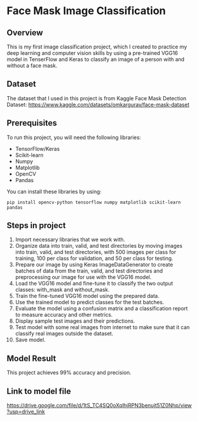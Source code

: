# Face Mask Image Classification
## Overview
This is my first image classification project, which I created to practice my deep learning and computer vision skills by using a pre-trained VGG16 model in TenserFlow and Keras to classify an image of a person with and without a face mask.
## Dataset
The dataset that I used in this project is from Kaggle Face Mask Detection Dataset: https://www.kaggle.com/datasets/omkargurav/face-mask-dataset
## Prerequisites
To run this project, you will need the following libraries:
- TensorFlow/Keras
- Scikit-learn
- Numpy
- Matplotlib
- OpenCV
- Pandas
  
You can install these libraries by using:
```
pip install opencv-python tensorflow numpy matplotlib scikit-learn pandas
```

## Steps in project
1. Import necessary libraries that we work with.
2. Organize data into train, valid, and test directories by moving images into train, valid, and test directories, with 500 images per class for training, 100 per class for validation, and 50 per class for testing.
3. Prepare our image by using Keras ImageDataGenerator to create batches of data from the train, valid, and test directories and preprocessing our image for use with the VGG16 model.
4. Load the VGG16 model and fine-tune it to classify the two output classes: with_mask and without_mask.
5. Train the fine-tuned VGG16 model using the prepared data.
6. Use the trained model to predict classes for the test batches.
7. Evaluate the model using a confusion matrix and a classification report to measure accuracy and other metrics.
8. Display sample test images and their predictions.
9. Test model with some real images from internet to make sure that it can classify real images outside the dataset.
10. Save model.
## Model Result
This project achieves 99% accuracy and precision.
## Link to model file
https://drive.google.com/file/d/1tS_TC4SQ0oXqlhjRPN3benujt51Z0Nhp/view?usp=drive_link

